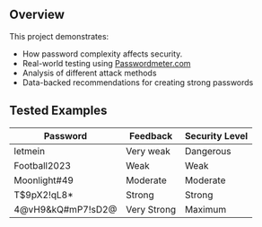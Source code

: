 ## Overview
This project demonstrates:
-  How password complexity affects security.
-  Real-world testing using [Passwordmeter.com](https://passwordmeter.com)
-  Analysis of different attack methods
-  Data-backed recommendations for creating strong passwords

## Tested Examples
| Password           | Feedback     | Security Level |
|--------------------|--------------|----------------|
|letmein             |Very weak     |Dangerous       |
|Football2023        | Weak         |Weak            |
|Moonlight#49        |Moderate      |Moderate        |
|T$9pX2!qL8*         |Strong        |Strong          |
|4@vH9&kQ#mP7!sD2@   |Very Strong   |Maximum         |
